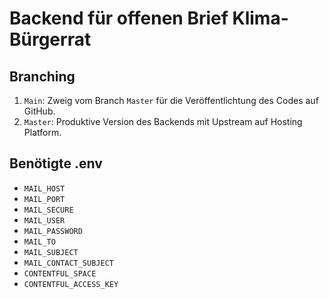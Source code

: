# Backend für offenen Brief Klima-Bürgerrat

## Branching

1. `Main`: Zweig vom Branch `Master` für die Veröffentlichtung des Codes auf GitHub.
1. `Master`: Produktive Version des Backends mit Upstream auf Hosting Platform.

## Benötigte .env

- `MAIL_HOST`
- `MAIL_PORT`
- `MAIL_SECURE`
- `MAIL_USER`
- `MAIL_PASSWORD`
- `MAIL_TO`
- `MAIL_SUBJECT`
- `MAIL_CONTACT_SUBJECT`
- `CONTENTFUL_SPACE`
- `CONTENTFUL_ACCESS_KEY`
